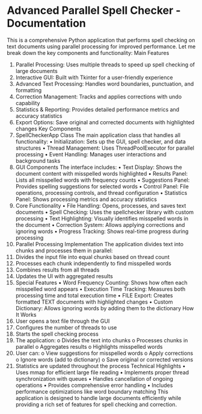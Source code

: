 # Advanced Parallel Spell Checker - Documentation

This is a comprehensive Python application that performs spell checking on text documents using parallel processing for improved performance. Let me break down the key components and functionality:
Main Features
1.	Parallel Processing: Uses multiple threads to speed up spell checking of large documents
2.	Interactive GUI: Built with Tkinter for a user-friendly experience
3.	Advanced Text Processing: Handles word boundaries, punctuation, and formatting
4.	Correction Management: Tracks and applies corrections with undo capability
5.	Statistics & Reporting: Provides detailed performance metrics and accuracy statistics
6.	Export Options: Save original and corrected documents with highlighted changes
Key Components
1. SpellCheckerApp Class
The main application class that handles all functionality:
•	Initialization: Sets up the GUI, spell checker, and data structures
•	Thread Management: Uses ThreadPoolExecutor for parallel processing
•	Event Handling: Manages user interactions and background tasks
2. GUI Components
The interface includes:
•	Text Display: Shows the document content with misspelled words highlighted
•	Results Panel: Lists all misspelled words with frequency counts
•	Suggestions Panel: Provides spelling suggestions for selected words
•	Control Panel: File operations, processing controls, and thread configuration
•	Statistics Panel: Shows processing metrics and accuracy statistics
3. Core Functionality
•	File Handling: Opens, processes, and saves text documents
•	Spell Checking: Uses the spellchecker library with custom processing
•	Text Highlighting: Visually identifies misspelled words in the document
•	Correction System: Allows applying corrections and ignoring words
•	Progress Tracking: Shows real-time progress during processing
4. Parallel Processing Implementation
The application divides text into chunks and processes them in parallel:
1.	Divides the input file into equal chunks based on thread count
2.	Processes each chunk independently to find misspelled words
3.	Combines results from all threads
4.	Updates the UI with aggregated results
5. Special Features
•	Word Frequency Counting: Shows how often each misspelled word appears
•	Execution Time Tracking: Measures both processing time and total execution time
•	FILE Export: Creates formatted TEXT documents with highlighted changes
•	Custom Dictionary: Allows ignoring words by adding them to the dictionary
How It Works
1.	User opens a text file through the GUI
2.	Configures the number of threads to use
3.	Starts the spell checking process
4.	The application:
o	Divides the text into chunks
o	Processes chunks in parallel
o	Aggregates results
o	Highlights misspelled words
5.	User can:
o	View suggestions for misspelled words
o	Apply corrections
o	Ignore words (add to dictionary)
o	Save original or corrected versions
6.	Statistics are updated throughout the process
Technical Highlights
•	Uses mmap for efficient large file reading
•	Implements proper thread synchronization with queues
•	Handles cancellation of ongoing operations
•	Provides comprehensive error handling
•	Includes performance optimizations like word boundary matching
This application is designed to handle large documents efficiently while providing a rich set of features for spell checking and correction.

